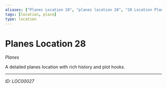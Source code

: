 ```yaml
---
aliases: ["Planes Location 28", "planes location 28", "28 Location Planes"]
tags: [location, place]
type: location
---
```


# Planes Location 28

*Planes*

A detailed planes location with rich history and plot hooks.

---
*ID: LOC00027*